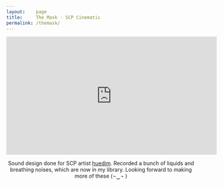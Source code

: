 ```yaml
---
layout:    page
title:     The Mask - SCP Cinematic
permalink: /themask/
---
```

<div align="center">

<iframe width="560" height="315" src="https://www.youtube.com/embed/cguy56tCoCA?controls=0" frameborder="0" allow="accelerometer; autoplay; encrypted-media; gyroscope; picture-in-picture" allowfullscreen></iframe>

<br>
<p>
Sound design done for SCP artist <a href="https://www.instagram.com/huedim/">huedim</a>.
Recorded a bunch of liquids and breathing noises, which are now in my library. Looking forward to making more of these (¬‿¬ )
</P>